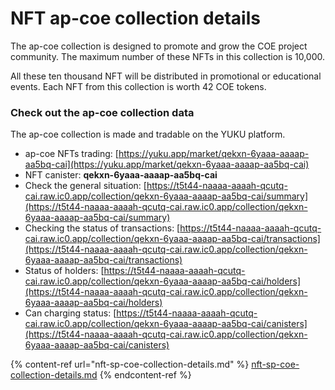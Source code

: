 # NFT ap-coe collection details

The ap-coe collection is designed to promote and grow the COE project community. The maximum number of these NFTs in this collection is 10,000.

All these ten thousand NFT will be distributed in promotional or educational events. Each NFT from this collection is worth 42 COE tokens.

### Check out the ap-coe collection data

The ap-coe collection is made and tradable on the YUKU platform.

* ap-coe NFTs trading: [https://yuku.app/market/qekxn-6yaaa-aaaap-aa5bq-cai](https://yuku.app/market/qekxn-6yaaa-aaaap-aa5bq-cai)
* NFT canister: **qekxn-6yaaa-aaaap-aa5bq-cai**
* Check the general situation: [https://t5t44-naaaa-aaaah-qcutq-cai.raw.ic0.app/collection/qekxn-6yaaa-aaaap-aa5bq-cai/summary](https://t5t44-naaaa-aaaah-qcutq-cai.raw.ic0.app/collection/qekxn-6yaaa-aaaap-aa5bq-cai/summary)
* Checking the status of transactions: [https://t5t44-naaaa-aaaah-qcutq-cai.raw.ic0.app/collection/qekxn-6yaaa-aaaap-aa5bq-cai/transactions](https://t5t44-naaaa-aaaah-qcutq-cai.raw.ic0.app/collection/qekxn-6yaaa-aaaap-aa5bq-cai/transactions)
* Status of holders: [https://t5t44-naaaa-aaaah-qcutq-cai.raw.ic0.app/collection/qekxn-6yaaa-aaaap-aa5bq-cai/holders](https://t5t44-naaaa-aaaah-qcutq-cai.raw.ic0.app/collection/qekxn-6yaaa-aaaap-aa5bq-cai/holders)
* Can charging status: [https://t5t44-naaaa-aaaah-qcutq-cai.raw.ic0.app/collection/qekxn-6yaaa-aaaap-aa5bq-cai/canisters](https://t5t44-naaaa-aaaah-qcutq-cai.raw.ic0.app/collection/qekxn-6yaaa-aaaap-aa5bq-cai/canisters)

{% content-ref url="nft-sp-coe-collection-details.md" %}
[nft-sp-coe-collection-details.md](nft-sp-coe-collection-details.md)
{% endcontent-ref %}
